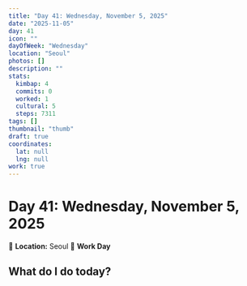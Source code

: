 ```yaml
---
title: "Day 41: Wednesday, November 5, 2025"
date: "2025-11-05"
day: 41
icon: ""
dayOfWeek: "Wednesday"
location: "Seoul"
photos: []
description: ""
stats:
  kimbap: 4
  commits: 0
  worked: 1
  cultural: 5
  steps: 7311
tags: []
thumbnail: "thumb"
draft: true
coordinates:
  lat: null
  lng: null
work: true
---
```

# Day 41: Wednesday, November 5, 2025

📍 **Location:** Seoul
💼 **Work Day**

## What do I do today?


